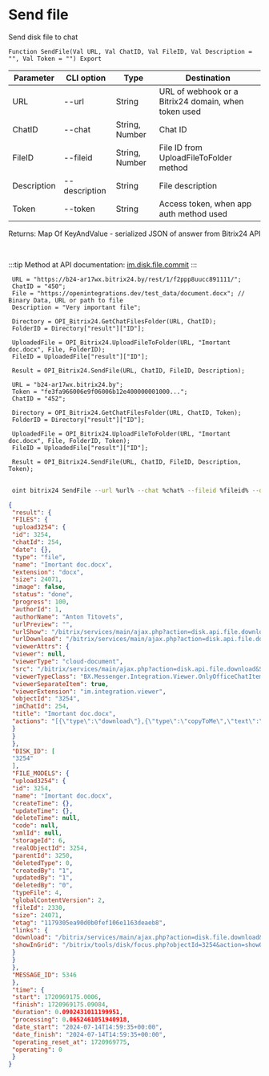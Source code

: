 ﻿---
sidebar_position: 5
---

# Send file
 Send disk file to chat



`Function SendFile(Val URL, Val ChatID, Val FileID, Val Description = "", Val Token = "") Export`

 | Parameter | CLI option | Type | Destination |
 |-|-|-|-|
 | URL | --url | String | URL of webhook or a Bitrix24 domain, when token used |
 | ChatID | --chat | String, Number | Chat ID |
 | FileID | --fileid | String, Number | File ID from UploadFileToFolder method |
 | Description | --description | String | File description |
 | Token | --token | String | Access token, when app auth method used |

 
 Returns: Map Of KeyAndValue - serialized JSON of answer from Bitrix24 API

<br/>

:::tip
Method at API documentation: [im.disk.file.commit](https://dev.1c-bitrix.ru/learning/course/index.php?COURSE_ID=93&LESSON_ID=11485)
:::
<br/>


```bsl title="Code example"
 URL = "https://b24-ar17wx.bitrix24.by/rest/1/f2ppp8uucc891111/";
 ChatID = "450";
 File = "https://openintegrations.dev/test_data/document.docx"; // Binary Data, URL or path to file
 Description = "Very important file";
 
 Directory = OPI_Bitrix24.GetChatFilesFolder(URL, ChatID);
 FolderID = Directory["result"]["ID"];
 
 UploadedFile = OPI_Bitrix24.UploadFileToFolder(URL, "Imortant doc.docx", File, FolderID);
 FileID = UploadedFile["result"]["ID"];
 
 Result = OPI_Bitrix24.SendFile(URL, ChatID, FileID, Description);
 
 URL = "b24-ar17wx.bitrix24.by";
 Token = "fe3fa966006e9f06006b12e400000001000...";
 ChatID = "452";
 
 Directory = OPI_Bitrix24.GetChatFilesFolder(URL, ChatID, Token);
 FolderID = Directory["result"]["ID"];
 
 UploadedFile = OPI_Bitrix24.UploadFileToFolder(URL, "Imortant doc.docx", File, FolderID, Token);
 FileID = UploadedFile["result"]["ID"];
 
 Result = OPI_Bitrix24.SendFile(URL, ChatID, FileID, Description, Token);
```
	


```sh title="CLI command example"
 
 oint bitrix24 SendFile --url %url% --chat %chat% --fileid %fileid% --description %description% --token %token%

```

```json title="Result"
{
 "result": {
 "FILES": {
 "upload3254": {
 "id": 3254,
 "chatId": 254,
 "date": {},
 "type": "file",
 "name": "Imortant doc.docx",
 "extension": "docx",
 "size": 24071,
 "image": false,
 "status": "done",
 "progress": 100,
 "authorId": 1,
 "authorName": "Anton Titovets",
 "urlPreview": "",
 "urlShow": "/bitrix/services/main/ajax.php?action=disk.api.file.download&SITE_ID=s1&humanRE=1&fileId=3254&fileName=%D0%92%D0%B0%D0%B6%D0%BD%D1%8B%D0%B9%20%D0%B4%D0%BE%D0%BA%D1%83%D0%BC%D0%B5%D0%BD%D1%82.docx",
 "urlDownload": "/bitrix/services/main/ajax.php?action=disk.api.file.download&SITE_ID=s1&humanRE=1&fileId=3254&fileName=%D0%92%D0%B0%D0%B6%D0%BD%D1%8B%D0%B9%20%D0%B4%D0%BE%D0%BA%D1%83%D0%BC%D0%B5%D0%BD%D1%82.docx",
 "viewerAttrs": {
 "viewer": null,
 "viewerType": "cloud-document",
 "src": "/bitrix/services/main/ajax.php?action=disk.api.file.download&SITE_ID=s1&humanRE=1&fileId=3254&fileName=%D0%92%D0%B0%D0%B6%D0%BD%D1%8B%D0%B9%20%D0%B4%D0%BE%D0%BA%D1%83%D0%BC%D0%B5%D0%BD%D1%82.docx",
 "viewerTypeClass": "BX.Messenger.Integration.Viewer.OnlyOfficeChatItem",
 "viewerSeparateItem": true,
 "viewerExtension": "im.integration.viewer",
 "objectId": "3254",
 "imChatId": 254,
 "title": "Imortant doc.docx",
 "actions": "[{\"type\":\"download\"},{\"type\":\"copyToMe\",\"text\":\"Save to Bitrix24 Drive\",\"action\":\"BXIM.disk.saveToDiskAction\",\"params\":{\"fileId\":\"3254\"},\"extension\":\"disk.viewer.actions\",\"buttonIconClass\":\"ui-btn-icon-cloud\"}]"
 }
 }
 },
 "DISK_ID": [
 "3254"
 ],
 "FILE_MODELS": {
 "upload3254": {
 "id": 3254,
 "name": "Imortant doc.docx",
 "createTime": {},
 "updateTime": {},
 "deleteTime": null,
 "code": null,
 "xmlId": null,
 "storageId": 6,
 "realObjectId": 3254,
 "parentId": 3250,
 "deletedType": 0,
 "createdBy": "1",
 "updatedBy": "1",
 "deletedBy": "0",
 "typeFile": 4,
 "globalContentVersion": 2,
 "fileId": 2330,
 "size": 24071,
 "etag": "1179305ea90d0b0fef106e1163deaeb8",
 "links": {
 "download": "/bitrix/services/main/ajax.php?action=disk.file.download&SITE_ID=s1&fileId=3254",
 "showInGrid": "/bitrix/tools/disk/focus.php?objectId=3254&action=showObjectInGrid&ncc=1"
 }
 }
 },
 "MESSAGE_ID": 5346
 },
 "time": {
 "start": 1720969175.0006,
 "finish": 1720969175.09084,
 "duration": 0.0902431011199951,
 "processing": 0.0652461051940918,
 "date_start": "2024-07-14T14:59:35+00:00",
 "date_finish": "2024-07-14T14:59:35+00:00",
 "operating_reset_at": 1720969775,
 "operating": 0
 }
}
```
